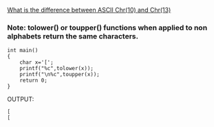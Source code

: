 [What is the difference between ASCII Chr(10) and Chr(13)](https://www.petefreitag.com/item/863.cfm#:~:text=The%20ASCII%20character%20code%2013,that%20compose%20a%20proper%20CRLF%20.)

### <b>Note</b>: tolower() or toupper() functions when applied to non alphabets return the same characters.
```
int main()
{
    char x='[';
    printf("%c",tolower(x));
    printf("\n%c",toupper(x));
    return 0;
}
```
OUTPUT:
```
[
[
```
